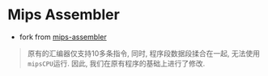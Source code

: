 Mips Assembler
==============

* fork from [mips-assembler](https://github.com/nayefc/mips-assembler)

> 原有的汇编器仅支持10多条指令, 同时, 程序段数据段揉合在一起, 无法使用`mipsCPU`运行. 因此,
> 我们在原有程序的基础上进行了修改.




